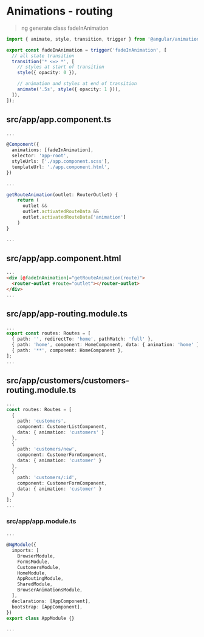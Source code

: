 # Animations - routing

> ng generate class fadeInAnimation

```ts
import { animate, style, transition, trigger } from '@angular/animations';

export const fadeInAnimation = trigger('fadeInAnimation', [
  // all state transition
  transition('* <=> *', [
    // styles at start of transition
    style({ opacity: 0 }),

    // animation and styles at end of transition
    animate('.5s', style({ opacity: 1 })),
  ]),
]);
```

## src/app/app.component.ts

```ts
...

@Component({
  animations: [fadeInAnimation],
  selector: 'app-root',
  styleUrls: ['./app.component.scss'],
  templateUrl: './app.component.html',
})

...

getRouteAnimation(outlet: RouterOutlet) {
    return (
      outlet &&
      outlet.activatedRouteData &&
      outlet.activatedRouteData['animation']
    )
}

...
```

## src/app/app.component.html

```html
...
<div [@fadeInAnimation]="getRouteAnimation(route)">
  <router-outlet #route="outlet"></router-outlet>
</div>
...
```

## src/app/app-routing.module.ts

```ts
...
export const routes: Routes = [
  { path: '', redirectTo: 'home', pathMatch: 'full' },
  { path: 'home', component: HomeComponent, data: { animation: 'home' } },
  { path: '**', component: HomeComponent },
];
...
```

## src/app/customers/customers-routing.module.ts

```ts
...
const routes: Routes = [
  {
    path: 'customers',
    component: CustomerListComponent,
    data: { animation: 'customers' }
  },
  {
    path: 'customers/new',
    component: CustomerFormComponent,
    data: { animation: 'customer' }
  },
  {
    path: 'customers/:id',
    component: CustomerFormComponent,
    data: { animation: 'customer' }
  }
];
...
```

### src/app/app.module.ts

```ts
...

@NgModule({
  imports: [
    BrowserModule,
    FormsModule,
    CustomersModule,
    HomeModule,
    AppRoutingModule,
    SharedModule,
    BrowserAnimationsModule,
  ],
  declarations: [AppComponent],
  bootstrap: [AppComponent],
})
export class AppModule {}

...
```
